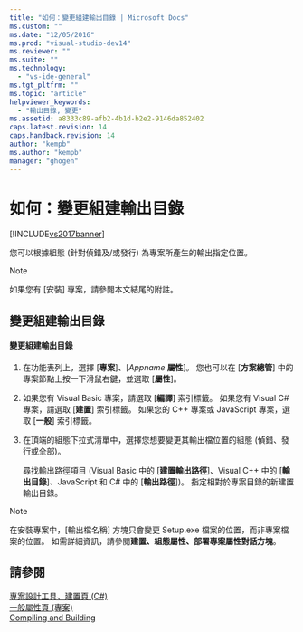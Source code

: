 ```yaml
---
title: "如何：變更組建輸出目錄 | Microsoft Docs"
ms.custom: ""
ms.date: "12/05/2016"
ms.prod: "visual-studio-dev14"
ms.reviewer: ""
ms.suite: ""
ms.technology: 
  - "vs-ide-general"
ms.tgt_pltfrm: ""
ms.topic: "article"
helpviewer_keywords: 
  - "輸出目錄, 變更"
ms.assetid: a8333c89-afb2-4b1d-b2e2-9146da852402
caps.latest.revision: 14
caps.handback.revision: 14
author: "kempb"
ms.author: "kempb"
manager: "ghogen"
---
```

# 如何：變更組建輸出目錄
[!INCLUDE[vs2017banner](../code-quality/includes/vs2017banner.md)]

您可以根據組態 \(針對偵錯及\/或發行\) 為專案所產生的輸出指定位置。  
  
> [!NOTE]
>  如果您有 \[安裝\] 專案，請參閱本文結尾的附註。  
  
## 變更組建輸出目錄  
  
#### 變更組建輸出目錄  
  
1.  在功能表列上，選擇 \[**專案**\]、\[*Appname* **屬性**\]。 您也可以在 \[**方案總管**\] 中的專案節點上按一下滑鼠右鍵，並選取 \[**屬性**\]。  
  
2.  如果您有 Visual Basic 專案，請選取 \[**編譯**\] 索引標籤。 如果您有 Visual C\# 專案，請選取 \[**建置**\] 索引標籤。 如果您的 C\+\+ 專案或 JavaScript 專案，選取 \[**一般**\] 索引標籤。  
  
3.  在頂端的組態下拉式清單中，選擇您想要變更其輸出檔位置的組態 \(偵錯、發行或全部\)。  
  
     尋找輸出路徑項目 \(Visual Basic 中的 \[**建置輸出路徑**\]、Visual C\+\+ 中的 \[**輸出目錄**\]、JavaScript 和 C\# 中的 \[**輸出路徑**\]\)。 指定相對於專案目錄的新建置輸出目錄。  
  
> [!NOTE]
>  在安裝專案中，\[輸出檔名稱\] 方塊只會變更 Setup.exe 檔案的位置，而非專案檔案的位置。 如需詳細資訊，請參閱**建置、組態屬性、部署專案屬性對話方塊**。  
  
## 請參閱  
 [專案設計工具、建置頁 \(C\#\)](../ide/reference/build-page-project-designer-csharp.md)   
 [一般屬性頁 \(專案\)](/visual-cpp/ide/general-property-page-project)   
 [Compiling and Building](../ide/compiling-and-building-in-visual-studio.md)